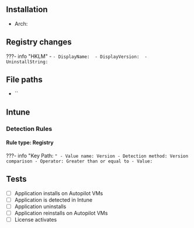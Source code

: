 ## Installation
- Arch:
## Registry changes
???- info "HKLM\"
	- ``
		- DisplayName: 
		- DisplayVersion: 
		- UninstallString: ``
## File paths
- ``
## Intune
### Detection Rules
#### Rule type: Registry
???- info "Key Path: ``"
	- Value name: Version
	- Detection method: Version comparison
	- Operator: Greater than or equal to
	- Value: ``
## Tests
- [ ] Application installs on Autopilot VMs
- [ ] Application is detected in Intune
- [ ] Application uninstalls
- [ ] Application reinstalls on Autopilot VMs
- [ ] License activates